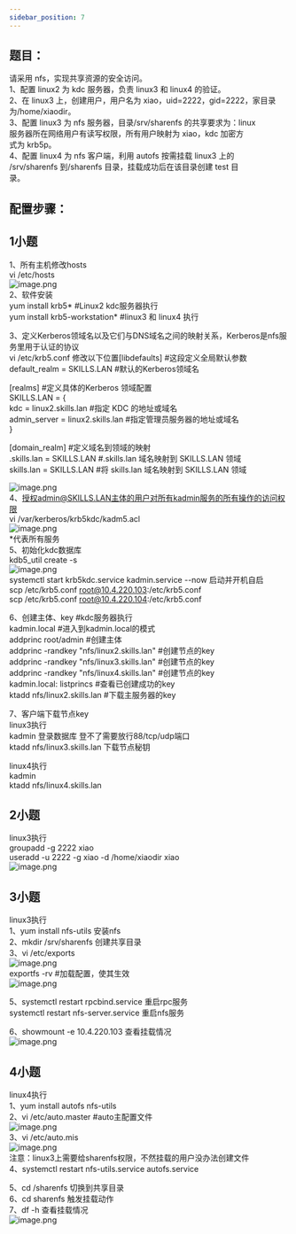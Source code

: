 ```yaml
---
sidebar_position: 7
---
```


## **题目：**
请采用 nfs，实现共享资源的安全访问。 <br />1、配置 linux2 为 kdc 服务器，负责 linux3 和 linux4 的验证。 <br />2、在 linux3 上，创建用户，用户名为 xiao，uid=2222，gid=2222，家目录为/home/xiaodir。 <br />3、配置 linux3 为 nfs 服务器，目录/srv/sharenfs 的共享要求为：linux <br />服务器所在网络用户有读写权限，所有用户映射为 xiao，kdc 加密方 <br />式为 krb5p。 <br />4、配置 linux4 为 nfs 客户端，利用 autofs 按需挂载 linux3 上的 <br />/srv/sharenfs 到/sharenfs 目录，挂载成功后在该目录创建 test 目 <br />录。
## 配置步骤：
## 1小题
1、所有主机修改hosts<br />vi /etc/hosts<br />![image.png](https://cdn.nlark.com/yuque/0/2023/png/33622884/1682849330061-1de0ab16-c97b-4fab-b8de-f272d33b963d.png#averageHue=%23080300&clientId=u24dab077-4c46-4&from=paste&height=131&id=u30cd9f54&originHeight=131&originWidth=1095&originalType=binary&ratio=1&rotation=0&showTitle=false&size=11522&status=done&style=none&taskId=ue43ac7e8-3e57-44d2-85f2-aa512858ff7&title=&width=1095)<br />2、软件安装<br />yum install krb5*   #Linux2 kdc服务器执行<br />yum install krb5-workstation*  #linux3 和 linux4 执行

3、定义Kerberos领域名以及它们与DNS域名之间的映射关系，Kerberos是nfs服务里用于认证的协议<br />vi /etc/krb5.conf
修改以下位置[libdefaults] #这段定义全局默认参数<br />    default_realm = SKILLS.LAN  #默认的Kerberos领域名

[realms] #定义具体的Kerberos 领域配置<br />SKILLS.LAN = {<br />     kdc = linux2.skills.lan  #指定 KDC 的地址或域名<br />     admin_server = linux2.skills.lan  #指定管理员服务器的地址或域名<br /> }

[domain_realm] #定义域名到领域的映射<br />.skills.lan = SKILLS.LAN #.skills.lan 域名映射到 SKILLS.LAN 领域<br />skills.lan = SKILLS.LAN #将 skills.lan 域名映射到 SKILLS.LAN 领域

![image.png](https://cdn.nlark.com/yuque/0/2023/png/33622884/1682849564923-749126fd-3a9d-42b9-a131-074cea5ce65f.png#averageHue=%23030200&clientId=u24dab077-4c46-4&from=paste&height=661&id=IZ77L&originHeight=661&originWidth=877&originalType=binary&ratio=1&rotation=0&showTitle=false&size=43281&status=done&style=none&taskId=u98545783-3b27-42a5-a4fa-8960122dc45&title=&width=877)<br />4、授权admin@SKILLS.LAN主体的用户对所有kadmin服务的所有操作的访问权限<br />vi /var/kerberos/krb5kdc/kadm5.acl<br />![image.png](https://cdn.nlark.com/yuque/0/2023/png/33622884/1682849680343-bb9c6131-29b5-4ee1-a4ce-e87cff7ea0be.png#averageHue=%23110e09&clientId=u24dab077-4c46-4&from=paste&height=30&id=u459cc016&originHeight=30&originWidth=373&originalType=binary&ratio=1&rotation=0&showTitle=false&size=2000&status=done&style=none&taskId=ucf22048d-67db-46fa-90fa-da45573dcc5&title=&width=373)<br />*代表所有服务<br />5、初始化kdc数据库<br />kdb5_util create -s <br />![image.png](https://cdn.nlark.com/yuque/0/2023/png/33622884/1694856524684-c7a4eb61-62d8-4d42-9251-e28c2d4cd3c9.png#averageHue=%23310c26&clientId=ue9fa1546-6a9d-4&from=paste&height=193&id=u47153e66&originHeight=212&originWidth=1033&originalType=binary&ratio=1.100000023841858&rotation=0&showTitle=false&size=76898&status=done&style=none&taskId=u23bbbca7-9ea7-4c74-8cd1-042f24e7fd5&title=&width=939.0908887366622)<br />systemctl start krb5kdc.service kadmin.service --now  启动并开机自启<br />scp /etc/krb5.conf root@10.4.220.103:/etc/krb5.conf<br />scp /etc/krb5.conf root@10.4.220.104:/etc/krb5.conf

6、创建主体、key    #kdc服务器执行<br />kadmin.local #进入到kadmin.local的模式<br />addprinc root/admin #创建主体<br />addprinc -randkey "nfs/linux2.skills.lan" #创建节点的key<br />addprinc -randkey "nfs/linux3.skills.lan" #创建节点的key<br />addprinc -randkey "nfs/linux4.skills.lan" #创建节点的key<br />kadmin.local:  listprincs #查看已创建成功的key<br />ktadd nfs/linux2.skills.lan #下载主服务器的key

7、客户端下载节点key<br />linux3执行<br />kadmin 登录数据库 登不了需要放行88/tcp/udp端口<br />ktadd nfs/linux3.skills.lan  下载节点秘钥

linux4执行<br />kadmin <br />ktadd nfs/linux4.skills.lan

## 2小题
linux3执行<br />groupadd -g 2222 xiao<br />useradd -u 2222 -g xiao -d /home/xiaodir xiao<br />![image.png](https://cdn.nlark.com/yuque/0/2023/png/33622884/1694859471960-4160855c-baf5-4b61-aad5-b64a57a70d33.png#averageHue=%23320c26&clientId=ue9fa1546-6a9d-4&from=paste&height=49&id=udf055ffc&originHeight=54&originWidth=829&originalType=binary&ratio=1.100000023841858&rotation=0&showTitle=false&size=15292&status=done&style=none&taskId=uc0eb9bc2-337f-403e-a8f1-2218055f11a&title=&width=753.6363473017357)
## 3小题
linux3执行<br />1、yum install nfs-utils 安装nfs<br />2、mkdir /srv/sharenfs  创建共享目录<br />3、vi /etc/exports<br />![image.png](https://cdn.nlark.com/yuque/0/2023/png/33622884/1694859788198-fb727c65-2129-4b12-8553-68119c21e01b.png#averageHue=%23310b26&clientId=ue9fa1546-6a9d-4&from=paste&height=49&id=u4dbb5118&originHeight=54&originWidth=829&originalType=binary&ratio=1.100000023841858&rotation=0&showTitle=false&size=18626&status=done&style=none&taskId=u334d3ab7-7cbd-4a6d-bd1d-c4f6450086b&title=&width=753.6363473017357)<br />exportfs -rv #加载配置，使其生效<br />![image.png](https://cdn.nlark.com/yuque/0/2023/png/33622884/1694859803895-035044ba-b5fe-4e0d-857a-a0602184e913.png#averageHue=%23320c26&clientId=ue9fa1546-6a9d-4&from=paste&height=47&id=u149bbe25&originHeight=52&originWidth=702&originalType=binary&ratio=1.100000023841858&rotation=0&showTitle=false&size=16245&status=done&style=none&taskId=ub632354f-a73b-4829-bbb8-c79ca10ba00&title=&width=638.1818043496)

5、systemctl restart rpcbind.service 重启rpc服务<br />systemctl restart nfs-server.service 重启nfs服务

6、showmount -e 10.4.220.103 查看挂载情况<br />![image.png](https://cdn.nlark.com/yuque/0/2023/png/33622884/1694859882082-adbf6184-3cae-4306-8a5c-c7e854442b99.png#averageHue=%23310b25&clientId=ue9fa1546-6a9d-4&from=paste&height=75&id=u2ad18927&originHeight=83&originWidth=763&originalType=binary&ratio=1.100000023841858&rotation=0&showTitle=false&size=22300&status=done&style=none&taskId=u6938f599-fdf1-4982-8ec8-c828eee742c&title=&width=693.6363486022007)
## 4小题
linux4执行<br /> 1、yum install autofs nfs-utils<br />2、vi /etc/auto.master  #auto主配置文件<br />![image.png](https://cdn.nlark.com/yuque/0/2023/png/33622884/1694860373195-a4ed686c-5b65-423e-a3fa-09e36e24e7d6.png#averageHue=%23300b25&clientId=ue9fa1546-6a9d-4&from=paste&height=53&id=u2432a148&originHeight=58&originWidth=1009&originalType=binary&ratio=1.100000023841858&rotation=0&showTitle=false&size=11289&status=done&style=none&taskId=u58ffc76d-a290-45ae-ad3a-99eadb0aa11&title=&width=917.2727073913768)<br />3、vi /etc/auto.mis<br />![image.png](https://cdn.nlark.com/yuque/0/2023/png/33622884/1694860340907-44417184-da47-4a8a-967f-84e7a07fcdaa.png#averageHue=%23310c26&clientId=ue9fa1546-6a9d-4&from=paste&height=47&id=u1f01285b&originHeight=52&originWidth=988&originalType=binary&ratio=1.100000023841858&rotation=0&showTitle=false&size=18812&status=done&style=none&taskId=u005dd8b6-df35-44be-abfb-c22aa2af07e&title=&width=898.181798714252)<br />注意：linux3上需要给sharenfs权限，不然挂载的用户没办法创建文件<br />4、systemctl restart nfs-utils.service autofs.service

5、cd /sharenfs  切换到共享目录<br />6、cd sharenfs  触发挂载动作<br />7、df -h 查看挂载情况<br />![image.png](https://cdn.nlark.com/yuque/0/2023/png/33622884/1694860467100-1bda77d0-0e84-424f-8a4a-4f2ddb06bda0.png#averageHue=%23310b25&clientId=ue9fa1546-6a9d-4&from=paste&height=263&id=u9c7a95c9&originHeight=289&originWidth=1077&originalType=binary&ratio=1.100000023841858&rotation=0&showTitle=false&size=89234&status=done&style=none&taskId=uc4c09a75-e202-452d-b1b6-f70ed8851b7&title=&width=979.0908878696856)
